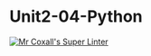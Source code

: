 # Unit2-04-Python
[![Mr Coxall's Super Linter](https://github.com/ICS3U-C-Programming-LukeD/Unit2-04-Python/workflows/Mr%20Coxall's%20Super%20Linter/badge.svg)](https://github.com/ICS3U-C-Programming-LukeD/Unit2-04-Python/actions/)
